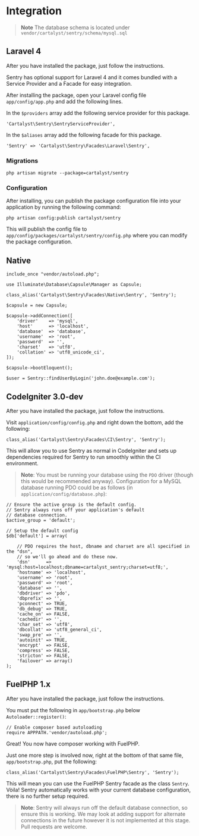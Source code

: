 # Integration

> **Note** The database schema is located under `vendor/cartalyst/sentry/schema/mysql.sql`

## Laravel 4

After you have installed the package, just follow the instructions.

Sentry has optional support for Laravel 4 and it comes bundled with a Service Provider and a Facade for easy integration.

After installing the package, open your Laravel config file `app/config/app.php` and add the following lines.

In the `$providers` array add the following service provider for this package.

	'Cartalyst\Sentry\SentryServiceProvider',

In the `$aliases` array add the following facade for this package.

	'Sentry' => 'Cartalyst\Sentry\Facades\Laravel\Sentry',

### Migrations

	php artisan migrate --package=cartalyst/sentry

### Configuration

After installing, you can publish the package configuration file into your application by running the following command:

	php artisan config:publish cartalyst/sentry

This will publish the config file to `app/config/packages/cartalyst/sentry/config.php` where you can modify the package configuration.

## Native

	include_once "vendor/autoload.php";

	use Illuminate\Database\Capsule\Manager as Capsule;

	class_alias('Cartalyst\Sentry\Facades\Native\Sentry', 'Sentry');

	$capsule = new Capsule;

	$capsule->addConnection([
	    'driver'    => 'mysql',
	    'host'      => 'localhost',
	    'database'  => 'database',
	    'username'  => 'root',
	    'password'  => '',
	    'charset'   => 'utf8',
	    'collation' => 'utf8_unicode_ci',
	]);

	$capsule->bootEloquent();

	$user = Sentry::findUserByLogin('john.doe@example.com');

## CodeIgniter 3.0-dev

After you have installed the package, just follow the instructions.

Visit `application/config/config.php` and right down the bottom, add the following:

	class_alias('Cartalyst\Sentry\Facades\CI\Sentry', 'Sentry');

This will allow you to use Sentry as normal in CodeIgniter and sets up dependencies required for Sentry to run smoothly within the CI environment.

> **Note**: You must be running your database using the `PDO` driver (though this would be recommended anyway). Configuration for a MySQL database running PDO could be as follows (in `application/config/database.php`):

	// Ensure the active group is the default config.
	// Sentry always runs off your application's default
	// database connection.
	$active_group = 'default';

	// Setup the default config
	$db['default'] = array(

		// PDO requires the host, dbname and charset are all specified in the "dsn",
		// so we'll go ahead and do these now.
		'dsn'	   => 'mysql:host=localhost;dbname=cartalyst_sentry;charset=utf8;',
		'hostname' => 'localhost',
		'username' => 'root',
		'password' => 'root',
		'database' => '',
		'dbdriver' => 'pdo',
		'dbprefix' => '',
		'pconnect' => TRUE,
		'db_debug' => TRUE,
		'cache_on' => FALSE,
		'cachedir' => '',
		'char_set' => 'utf8',
		'dbcollat' => 'utf8_general_ci',
		'swap_pre' => '',
		'autoinit' => TRUE,
		'encrypt'  => FALSE,
		'compress' => FALSE,
		'stricton' => FALSE,
		'failover' => array()
	);

## FuelPHP 1.x

After you have installed the package, just follow the instructions.

You must put the following in `app/bootstrap.php` below `Autoloader::register()`:

	// Enable composer based autoloading
	require APPPATH.'vendor/autoload.php';

Great! You now have composer working with FuelPHP.

Just one more step is involved now, right at the bottom of that same file, `app/bootstrap.php`, put the following:

	class_alias('Cartalyst\Sentry\Facades\FuelPHP\Sentry', 'Sentry');

This will mean you can use the FuelPHP Sentry facade as the class `Sentry`. Vòila! Sentry automatically works with your current database configuration, there is no further setup required.

> **Note**: Sentry will always run off the default database connection, so ensure this is working. We may look at adding support for alternate connections in the future however it is not implemented at this stage. Pull requests are welcome.
